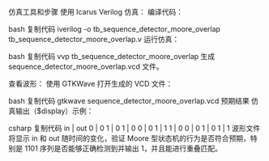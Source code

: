 仿真工具和步骤
使用 Icarus Verilog 仿真： 编译代码：

bash
复制代码
iverilog -o tb_sequence_detector_moore_overlap tb_sequence_detector_moore_overlap.v
运行仿真：

bash
复制代码
vvp tb_sequence_detector_moore_overlap
生成 sequence_detector_moore_overlap.vcd 文件。

查看波形： 使用 GTKWave 打开生成的 VCD 文件：

bash
复制代码
gtkwave sequence_detector_moore_overlap.vcd
预期结果
仿真输出（$display）示例：

csharp
复制代码
in | out
0  | 0
1  | 0
1  | 0
0  | 0
1  | 1
1  | 0
0  | 0
1  | 0
1  | 1
波形文件将显示 in 和 out 随时间的变化，验证 Moore 型状态机的行为是否符合预期，特别是 1101 序列是否能够正确检测到并输出 1，并且能进行重叠匹配。